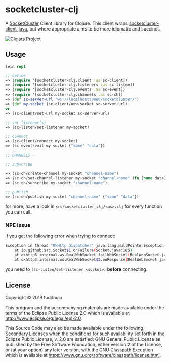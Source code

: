 # socketcluster-clj

A [SocketCluster](https://socketcluster.io/) Client library for Clojure. This client wraps [socketcluster-client-java](https://github.com/sacOO7/socketcluster-client-java), but where appropriate aims to be more idiomatic and succinct.


[![Clojars Project](https://img.shields.io/clojars/v/tuddman/socketcluster-clj.svg)](https://clojars.org/tuddman/socketcluster-clj)

## Usage

```clojure
lein repl

;; define
=> (require '[socketcluster-clj.client :as sc-client])
=> (require '[socketcluster-clj.listeners :as sc-listen])
=> (require '[socketcluster-clj.events :as sc-event])
=> (require '[socketcluster-clj.channels :as sc-ch])
=> (def sc-server-url "ws://localhost:8000/socketcluster/")
=> (def my-socket (sc-client/new-socket sc-server-url)  
or
=> (sc-client/set-url my-socket sc-server-url)

;; set listener(s)
=> (sc-listen/set-listener my-socket)

;; connect
=> (sc-client/connect my-socket)
=> (sc-event/emit my-socket {"some" "data"})

;; CHANNELS -

;; subscribe

=> (sc-ch/create-channel my-socket "channel-name")
=> (sc-ch/set-channel-listener my-socket "channel-name" (fn [name data] (print "received on channel => " name "some data => " data)))
=> (sc-ch/subscribe my-socket "channel-name")

;; publish
=> (sc-ch/publish my-socket "channel-name" {"some" "data"})
```

for more, have a look in `src/socketcluster_clj/<ns>.clj` for every function you can call.


### NPE Issue

if you get the following error when trying to connect:

```bash
Exception in thread "OkHttp Dispatcher" java.lang.NullPointerException
	at io.github.sac.Socket$1.onFailure(Socket.java:185)
	at okhttp3.internal.ws.RealWebSocket.failWebSocket(RealWebSocket.java:546)
	at okhttp3.internal.ws.RealWebSocket$2.onResponse(RealWebSocket.java:206)
```

you need to `(sc-listen/set-listener <socket>)` **before** connecting.

## License

Copyright © 2019 tuddman

This program and the accompanying materials are made available under the
terms of the Eclipse Public License 2.0 which is available at
http://www.eclipse.org/legal/epl-2.0.

This Source Code may also be made available under the following Secondary
Licenses when the conditions for such availability set forth in the Eclipse
Public License, v. 2.0 are satisfied: GNU General Public License as published by
the Free Software Foundation, either version 2 of the License, or (at your
option) any later version, with the GNU Classpath Exception which is available
at https://www.gnu.org/software/classpath/license.html.

